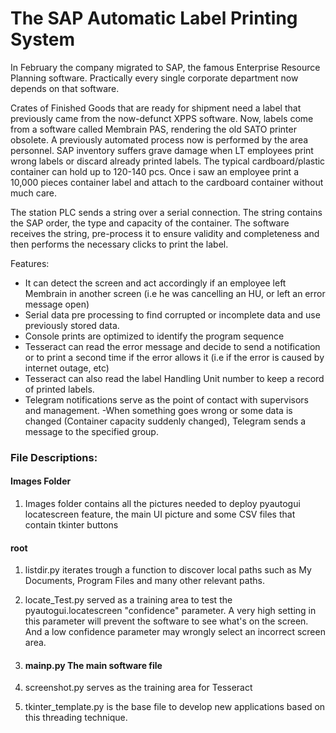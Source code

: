 # The SAP Automatic Label Printing System

In February the company migrated to SAP, the famous Enterprise Resource Planning software. Practically every single corporate department now depends on that software.

Crates of Finished Goods that are ready for shipment need a label that previously came from the now-defunct XPPS software. 
Now, labels come from a software called Membrain PAS, rendering the old SATO printer obsolete. 
A previously automated process now is performed by the area personnel.
SAP inventory suffers grave damage when LT employees print wrong labels or discard already printed labels. The typical cardboard/plastic container can hold up to 120-140 pcs. Once i saw an employee print a 10,000 pieces container label and attach to the cardboard container without much care.


The station PLC sends a string over a serial connection. The string contains the SAP order, the type and capacity of the container. The software receives the string, pre-process it to ensure validity and completeness and then performs the necessary clicks to print the label. 

Features:
- It can detect the screen and act accordingly if an employee left Membrain in another screen (i.e he was cancelling an HU, or left an error message open)
- Serial data pre processing to find corrupted or incomplete data and use previously stored data.
- Console prints are optimized to identify the program sequence
- Tesseract can read the error message and decide to send a notification or to print a second time if the error allows it (i.e if the error is caused by internet outage, etc)
- Tesseract can also read the label Handling Unit number to keep a record of printed labels.
- Telegram notifications serve as the point of contact with supervisors and management. 
  -When something goes wrong or some data is changed (Container capacity suddenly changed), Telegram sends a message to the specified group.
  
### File Descriptions:
#### Images Folder
1. Images folder contains all the pictures needed to deploy pyautogui locatescreen feature, the main UI picture and some CSV files that contain tkinter buttons
#### root

1. listdir.py iterates trough a function to discover local paths such as My Documents, Program Files and many other relevant paths.

2. locate_Test.py served as a training area to test the pyautogui.locatescreen "confidence" parameter. A very high setting in this parameter will prevent the software to see what's on the screen. And a low confidence parameter may wrongly select an incorrect screen area. 

3. #### mainp.py  The main software file

4. screenshot.py serves as the training area for Tesseract

5. tkinter_template.py is the base file to develop new applications based on this threading technique.
